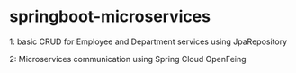 # springboot-microservices
1: basic CRUD for Employee and Department services using JpaRepository

2: Microservices communication using Spring Cloud OpenFeing